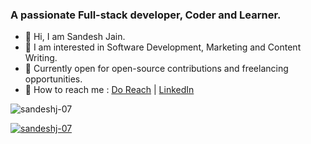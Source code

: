 <h3>A passionate Full-stack developer, Coder and Learner.</h3>

- 👋 Hi, I am Sandesh Jain.
- 👀 I am interested in Software Development, Marketing and Content Writing.
- 🌱 Currently open for open-source contributions and freelancing opportunities.
- 🤝 How to reach me : [Do Reach](mailto:dev.sandeshjain@gmail.com) | [LinkedIn](https://www.linkedin.com/in/sandeshj07)

<p align="left"> <img src="https://komarev.com/ghpvc/?username=sandeshj-07&label=Profile%20views&color=0e75b6&style=flat" alt="sandeshj-07" /> </p>

<p align="left"> <a href="https://github.com/ryo-ma/github-profile-trophy"><img src="https://github-profile-trophy.vercel.app/?username=sandeshj-07" alt="sandeshj-07" /></a> </p>
